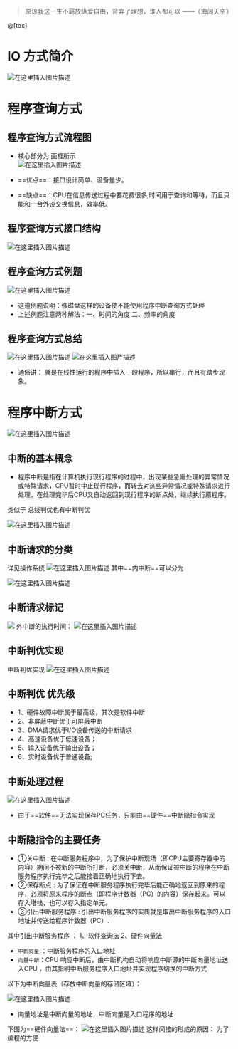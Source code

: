 ﻿> 原谅我这一生不羁放纵爱自由，背弃了理想，谁人都可以 
>                                                                ——《海阔天空》


@[toc]
# IO 方式简介

![在这里插入图片描述](https://img-blog.csdnimg.cn/2021061218061488.png?x-oss-process=image/watermark,type_ZmFuZ3poZW5naGVpdGk,shadow_10,text_aHR0cHM6Ly9ibG9nLmNzZG4ubmV0L1F1YW50dW1Zb3U=,size_16,color_FFFFFF,t_70)
# 程序查询方式
## 程序查询方式流程图
- 核心部分为  画框所示  
![在这里插入图片描述](https://img-blog.csdnimg.cn/20210612181753720.png?x-oss-process=image/watermark,type_ZmFuZ3poZW5naGVpdGk,shadow_10,text_aHR0cHM6Ly9ibG9nLmNzZG4ubmV0L1F1YW50dW1Zb3U=,size_16,color_FFFFFF,t_70)

- ==优点==：接口设计简单、设备量少。
- ==缺点==：CPU在信息传送过程中要花费很多,时间用于查询和等待，而且只能和一台外设交换信息，效率低。

## 程序查询方式接口结构
![在这里插入图片描述](https://img-blog.csdnimg.cn/20210613212008983.png?x-oss-process=image/watermark,type_ZmFuZ3poZW5naGVpdGk,shadow_10,text_aHR0cHM6Ly9ibG9nLmNzZG4ubmV0L1F1YW50dW1Zb3U=,size_16,color_FFFFFF,t_70)
## 程序查询方式例题
![在这里插入图片描述](https://img-blog.csdnimg.cn/20210613220121816.png?x-oss-process=image/watermark,type_ZmFuZ3poZW5naGVpdGk,shadow_10,text_aHR0cHM6Ly9ibG9nLmNzZG4ubmV0L1F1YW50dW1Zb3U=,size_16,color_FFFFFF,t_70)


  - 这道例题说明：像磁盘这样的设备使不能使用程序中断查询方式处理
  - 上述例题注意两种解法：一、时间的角度 二、频率的角度

 
## 程序查询方式总结
![在这里插入图片描述](https://img-blog.csdnimg.cn/20210614114107596.png?x-oss-process=image/watermark,type_ZmFuZ3poZW5naGVpdGk,shadow_10,text_aHR0cHM6Ly9ibG9nLmNzZG4ubmV0L1F1YW50dW1Zb3U=,size_16,color_FFFFFF,t_70)
![在这里插入图片描述](https://img-blog.csdnimg.cn/20210614114225760.png?x-oss-process=image/watermark,type_ZmFuZ3poZW5naGVpdGk,shadow_10,text_aHR0cHM6Ly9ibG9nLmNzZG4ubmV0L1F1YW50dW1Zb3U=,size_16,color_FFFFFF,t_70)

- 通俗讲： 就是在线性运行的程序中插入一段程序，所以串行，而且有踏步现象。


# 程序中断方式
![在这里插入图片描述](https://img-blog.csdnimg.cn/20210614114350752.png?x-oss-process=image/watermark,type_ZmFuZ3poZW5naGVpdGk,shadow_10,text_aHR0cHM6Ly9ibG9nLmNzZG4ubmV0L1F1YW50dW1Zb3U=,size_16,color_FFFFFF,t_70)
## 中断的基本概念
- 程序中断是指在计算机执行现行程序的过程中，出现某些急需处理的异常情况或特殊请求，CPU暂时中止现行程序，而转去对这些异常情况或特殊请求进行处理，在处理完毕后CPU又自动返回到现行程序的断点处，继续执行原程序。


类似于 总线判优也有中断判优

 ![在这里插入图片描述](https://img-blog.csdnimg.cn/20210614121922906.png?x-oss-process=image/watermark,type_ZmFuZ3poZW5naGVpdGk,shadow_10,text_aHR0cHM6Ly9ibG9nLmNzZG4ubmV0L1F1YW50dW1Zb3U=,size_16,color_FFFFFF,t_70)
## 中断请求的分类
详见操作系统
![在这里插入图片描述](https://img-blog.csdnimg.cn/20210614122704653.png?x-oss-process=image/watermark,type_ZmFuZ3poZW5naGVpdGk,shadow_10,text_aHR0cHM6Ly9ibG9nLmNzZG4ubmV0L1F1YW50dW1Zb3U=,size_16,color_FFFFFF,t_70)
其中==内中断==可以分为

![在这里插入图片描述](https://img-blog.csdnimg.cn/20210614123056433.png?x-oss-process=image/watermark,type_ZmFuZ3poZW5naGVpdGk,shadow_10,text_aHR0cHM6Ly9ibG9nLmNzZG4ubmV0L1F1YW50dW1Zb3U=,size_16,color_FFFFFF,t_70)
## 中断请求标记
![  ](https://img-blog.csdnimg.cn/20210614123533631.png?x-oss-process=image/watermark,type_ZmFuZ3poZW5naGVpdGk,shadow_10,text_aHR0cHM6Ly9ibG9nLmNzZG4ubmV0L1F1YW50dW1Zb3U=,size_16,color_FFFFFF,t_70)
外中断的执行时间：
![在这里插入图片描述](https://img-blog.csdnimg.cn/20210614124517466.png?x-oss-process=image/watermark,type_ZmFuZ3poZW5naGVpdGk,shadow_10,text_aHR0cHM6Ly9ibG9nLmNzZG4ubmV0L1F1YW50dW1Zb3U=,size_16,color_FFFFFF,t_70)
## 中断判优实现
中断判优实现
![在这里插入图片描述](https://img-blog.csdnimg.cn/20210614125255829.png?x-oss-process=image/watermark,type_ZmFuZ3poZW5naGVpdGk,shadow_10,text_aHR0cHM6Ly9ibG9nLmNzZG4ubmV0L1F1YW50dW1Zb3U=,size_16,color_FFFFFF,t_70)
## 中断判优 优先级
- 1、硬件故障中断属于最高级，其次是软件中断
- 2、非屏蔽中断优于可屏蔽中断
- 3、DMA请求优于I/O设备传送的中断请求
- 4、高速设备优于低速设备；
- 5、输入设备优于输出设备；
- 6、实时设备优于普通设备;

## 中断处理过程
![在这里插入图片描述](https://img-blog.csdnimg.cn/2021061413414338.png?x-oss-process=image/watermark,type_ZmFuZ3poZW5naGVpdGk,shadow_10,text_aHR0cHM6Ly9ibG9nLmNzZG4ubmV0L1F1YW50dW1Zb3U=,size_16,color_FFFFFF,t_70)

- 由于==软件==无法实现保存PC任务，只能由==硬件==中断隐指令实现


## 中断隐指令的主要任务
- ①关中断 : 在中断服务程序中，为了保护中断现场（即CPU主要寄存器中的内容）期间不被新的中断所打断，必须关中断，从而保证被中断的程序在中断服务程序执行完毕之后能接着正确地执行下去。
- ②保存断点 : 为了保证在中断服务程序执行完毕后能正确地返回到原来的程序，必须将原来程序的断点（即程序计数器（PC）的内容）保存起来。可以存入堆栈，也可以存入指定单元。
- ③引出中断服务程序 : 引出中断服务程序的实质就是取出中断服务程序的入口地址并传送给程序计数器（PC）.

其中引出中断服务程序 ： 1、软件查询法   2、硬件向量法


- `中断向量` ：中断服务程序的入口地址
- `向量中断`：CPU 响应中断后，由中断机构自动将响应中断源的中断向量地址送入CPU ，由其指明中断服务程序入口地址并实现程序切换的中断方式

以下为中断向量表（存放中断向量的存储区域）：

![在这里插入图片描述](https://img-blog.csdnimg.cn/20210614140918720.png?x-oss-process=image/watermark,type_ZmFuZ3poZW5naGVpdGk,shadow_10,text_aHR0cHM6Ly9ibG9nLmNzZG4ubmV0L1F1YW50dW1Zb3U=,size_16,color_FFFFFF,t_70)
- 向量地址是中断向量的地址，中断向量是入口程序的地址

下图为==硬件向量法==：
![在这里插入图片描述](https://img-blog.csdnimg.cn/20210614141319227.png?x-oss-process=image/watermark,type_ZmFuZ3poZW5naGVpdGk,shadow_10,text_aHR0cHM6Ly9ibG9nLmNzZG4ubmV0L1F1YW50dW1Zb3U=,size_16,color_FFFFFF,t_70)
这样间接的形成的原因： 为了编程的方便



